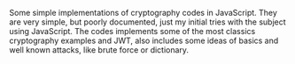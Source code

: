 Some simple implementations of cryptography codes in JavaScript. They are very simple, but poorly documented, just my initial tries with the subject using JavaScript. The codes implements some of the most classics cryptography examples and JWT, also includes some ideas of basics and well known attacks, like brute force or dictionary.
